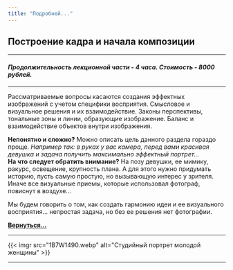 ```yaml
---
title: "Подробней..."
---
```


## Построение кадра и начала композиции

---
#### *Продолжительность лекционной части - 4 часа. Стоимость - 8000 рублей.*
---
Рассматриваемые вопросы касаются создания эффектных изображений с учетом специфики восприятия.
Смысловое и визуальное решения и их взаимодействие. Законы перспективы, тональные зоны и линии, образующие изображение. Баланс и взаимодействие объектов внутри изображения.

**Непонятно и сложно?** Можно описать цель данного раздела гораздо проще. *Например так: в руках у вас камера, перед вами красивая девушка и задача получить максимально эффектный портрет...*  
**На что следует обратить внимание?** На позу девушки, ее мимику, ракурс, освещение, крупность плана. А для этого нужно придумать историю, пусть самую простую, но вызывающую интерес у зрителя. Иначе все визуальные приемы, которые использовал фотограф, повиснут в воздухе...

Мы будем говорить о том, как создать гармонию идеи и ее визуального восприятия... непростая задача, но без ее решения нет фотографии.

**[Вернуться...](/training)**

---
{{< imgr src="1B7W1490.webp" alt="Студийный портрет молодой женщины" >}}

---
